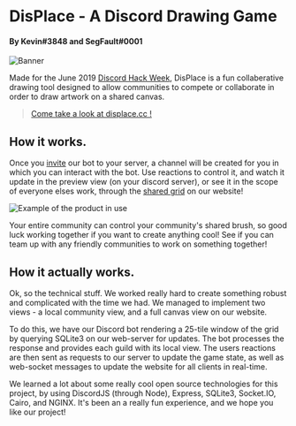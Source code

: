 # DisPlace - A Discord Drawing Game
#### By Kevin#3848 and SegFault#0001

![Banner](https://cdn.discordapp.com/attachments/548683437524123660/593903078348947467/ua3DVYTjOs.png)

Made for the June 2019 [Discord Hack Week](https://blog.discordapp.com/discord-community-hack-week-build-and-create-alongside-us-6b2a7b7bba33), DisPlace is a fun collaberative drawing tool designed to allow communities to compete or collaborate in order to draw artwork on a shared canvas.

> [Come take a look at displace.cc !](https://displace.cc/)

## How it works.
Once you [invite]((https://displace.cc/)) our bot to your server, a channel will be created for you in which you can interact with the bot. Use reactions to control it, and watch it update in the preview view (on your discord server), or see it in the scope of everyone elses work, through the [shared grid](https://displace.cc/api/showCanvas) on our website!

![Example of the product in use](https://media.discordapp.net/attachments/480017492882751488/593884590595375114/unknown.png?width=413&height=522)

Your entire community can control your community's shared brush, so good luck working together if you want to create anything cool! See if you can team up with any friendly communities to work on something together!

## How it actually works.
Ok, so the technical stuff. We worked really hard to create something robust and complicated with the time we had. We managed to implement two views - a local community view, and a full canvas view on our website.

To do this, we have our Discord bot rendering a 25-tile window of the grid by querying SQLite3 on our web-server for updates. The bot processes the response and provides each guild with its local view. The users reactions are then sent as requests to our server to update the game state, as well as web-socket messages to update the website for all clients in real-time.

We learned a lot about some really cool open source technologies for this project, by using DiscordJS (through Node), Express, SQLite3, Socket.IO, Cairo, and NGINX. It's been an a really fun experience, and we hope you like our project!
